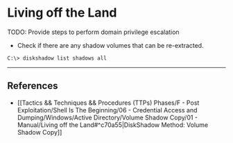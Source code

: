 # Living off the Land

TODO: Provide steps to perform domain privilege escalation

- Check if there are any shadow volumes that can be re-extracted.

```
C:\> diskshadow list shadows all
```

---
## References

- [[Tactics && Techniques && Procedures (TTPs) Phases/F - Post Exploitation/Shell Is The Beginning/06 - Credential Access and Dumping/Windows/Active Directory/Volume Shadow Copy/01 - Manual/Living off the Land#^c70a55|DiskShadow Method: Volume Shadow Copy]]